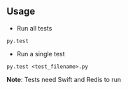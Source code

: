 ## Usage
* Run all tests
```console
py.test
```

* Run a single test
```console
py.test <test_filename>.py
```

**Note**: Tests need Swift and Redis to run
